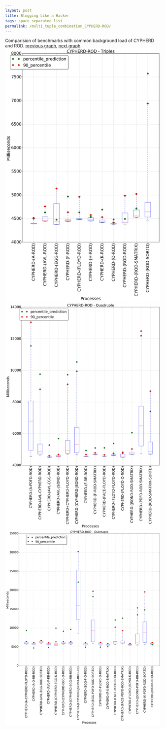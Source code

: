 ```yaml
---
layout: post
title: Blogging Like a Hacker
tags: space separated list
permalink: /multi_tuple_combination_CYPHERD-ROD/
---
```


Comparision of benchmarks with common background load of CYPHERD and ROD.
[previous graph](./multi_tuple_combination_CYPHERD-RB/), [next graph](./multi_tuple_combination_CYPHERD-SMATRIX/)
<img src="./images/triple/CYPHERD/CYPHERD-ROD_box.png" alt="graph figure"><img src="./images/quadruple/CYPHERD/CYPHERD-ROD_box.png" alt="graph figure"><img src="./images/quintuple/CYPHERD/CYPHERD-ROD_box.png" alt="graph figure">